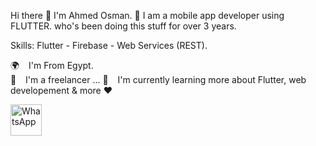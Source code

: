 Hi there 👋 I'm Ahmed Osman. 💪
I am a mobile app developer using FLUTTER. who's been doing this stuff for over 3 years.

Skills: Flutter - Firebase - Web Services (REST).

🌍   I'm From Egypt.<br>
🧑   I'm a freelancer ...
🌱   I'm currently learning more about Flutter, web developement & more ❤️


<a href="https://wa.me/+201016649685"><img src="https://upload.wikimedia.org/wikipedia/commons/thumb/6/6b/WhatsApp.svg/640px-WhatsApp.svg.png" alt="WhatsApp" width="50" height="50"></a>

